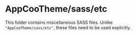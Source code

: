 # AppCooTheme/sass/etc

This folder contains miscellaneous SASS files. Unlike `"AppCooTheme/sass/etc"`, these files
need to be used explicitly.
